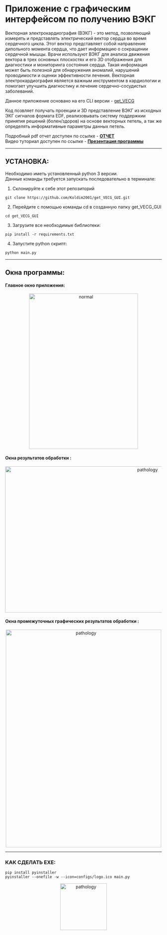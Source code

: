 # Приложение с графическим интерфейсом по получению ВЭКГ 

Векторная электрокардиография (ВЭКГ) - это метод, позволяющий измерять и представлять электрический вектор сердца во время сердечного цикла. Этот вектор представляет собой направление дипольного момента сердца, что дает информацию о сокращении сердечной мышцы. Врачи используют ВЭКГ для анализа движения вектора в трех основных плоскостях и его 3D отображения для диагностики и мониторинга состояния сердца. Такая информация может быть полезной для обнаружения аномалий, нарушений проводимости и оценки эффективности лечения. Векторная электрокардиография является важным инструментом в кардиологии и помогает улучшить диагностику и лечение сердечно-сосудистых заболеваний.

Данное приложение основано на его CLI версии - [get_VECG](https://github.com/Koldim2001/vector_ECG)

Код позвляет получать проекции и 3D представление ВЭКГ из исходных ЭКГ сигналов формата EDF, реализовывать систему поддержкии принятия решений (болен/здоров) на основе векторных петель, а так же определять информативные параметры данных петель.

Подробный pdf отчет доступен по ссылке - [__ОТЧЕТ__](https://github.com/Koldim2001/get_VECG_GUI/blob/main/Отчет%20о%20разработке.pdf) <br/>
Видео туториал доступен по ссылке - [__Презентация программы__]()<br/>

---
## __УСТАНОВКА:__
Необходимо иметь установленный python 3 версии. \
Данные команды требуется запускать последовательно в терминале:
1. Склонируйте к себе этот репозиторий 
```
git clone https://github.com/Koldim2001/get_VECG_GUI.git
```
2. Перейдите с помощью команды cd в созданную папку get_VECG_GUI
```
cd get_VECG_GUI
```
3. Загрузите все необходимые библиотеки:
```
pip install -r requirements.txt
```
4. Запустите python скрипт:
```
python main.py
```

---
## __Окна программы:__
#### Главное окно приложения:
<div style="text-align:center;">
  <img src="https://drive.google.com/uc?id=1M1CS_xz3bp2w5g-34Dp01bDSXqz0sWIB" alt="normal" width="350" height="500">
</div>


#### Окна результатов обработки :
<div style="text-align:center;">
  <img src="https://drive.google.com/uc?id=1_0V8p5O-BlNBguF73Ja2bUhPGm3RNgRD" alt="pathology" width="900" height="470">
</div>


#### Окна промежуточных графических результатов обработки  :
<div style="text-align:center;">
  <img src="https://drive.google.com/uc?id=1zcntOImsxq99UwPvOOS4bfcm0d0OnEkY" alt="pathology" width="500" height="700">
</div>
 
---
### КАК СДЕЛАТЬ EXE:
```
pip install pyinstaller
pyinstaller --onefile -w --icon=configs/logo.ico main.py
```
<div style="text-align:center;">
  <img src="https://drive.google.com/uc?id=15zXrkRTfBcVQ-WGCkvp6QqQ-p_z98ETx" alt="pathology" width="150" height="150">
</div>
